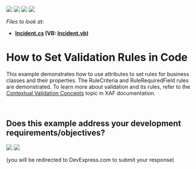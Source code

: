 <!-- default badges list -->
![](https://img.shields.io/endpoint?url=https://codecentral.devexpress.com/api/v1/VersionRange/128593216/24.2.1%2B)
[![](https://img.shields.io/badge/Open_in_DevExpress_Support_Center-FF7200?style=flat-square&logo=DevExpress&logoColor=white)](https://supportcenter.devexpress.com/ticket/details/E249)
[![](https://img.shields.io/badge/📖_How_to_use_DevExpress_Examples-e9f6fc?style=flat-square)](https://docs.devexpress.com/GeneralInformation/403183)
[![](https://img.shields.io/badge/💬_Leave_Feedback-feecdd?style=flat-square)](#does-this-example-address-your-development-requirementsobjectives)
<!-- default badges end -->
<!-- default file list -->
*Files to look at*:

* **[Incident.cs](./CS/HowToSetValidationRulesInCode.Module/Incident.cs) (VB: [Incident.vb](./VB/HowToSetValidationRulesInCode.Module/Incident.vb))**
<!-- default file list end -->
# How to Set Validation Rules in Code


<p>This example demonstrates how to use attributes to set rules for business classes and their properties. The RuleCriteria and RuleRequiredField rules are demonstrated. To learn more about validation and its rules, refer to the <a href="http://documentation.devexpress.com/#Xaf/CustomDocument3008"><u>Contextual Validation Concepts</u></a> topic in XAF documentation.</p>

<br/>


<!-- feedback -->
## Does this example address your development requirements/objectives?

[<img src="https://www.devexpress.com/support/examples/i/yes-button.svg"/>](https://www.devexpress.com/support/examples/survey.xml?utm_source=github&utm_campaign=XAF_how-to-set-validation-rules-in-code-e249&~~~was_helpful=yes) [<img src="https://www.devexpress.com/support/examples/i/no-button.svg"/>](https://www.devexpress.com/support/examples/survey.xml?utm_source=github&utm_campaign=XAF_how-to-set-validation-rules-in-code-e249&~~~was_helpful=no)

(you will be redirected to DevExpress.com to submit your response)
<!-- feedback end -->
